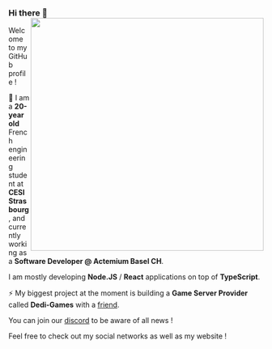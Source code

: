 ### Hi there 👋 <img align='right' src="https://github-readme-stats.vercel.app/api?username=leafgard&count_private=true&show_icons=true&include_all_commits=true&hide_rank=false" width=460>

Welcome to my GitHub profile !

🔭 I am a **20-year old** French engineering student at **CESI Strasbourg**, and currently working as a **Software Developer @ Actemium Basel CH**.

I am mostly developing **Node.JS** / **React** applications on top of **TypeScript**.

⚡ My biggest project at the moment is building a **Game Server Provider** called **Dedi-Games** with a [friend](https://github.com/Madriax).

You can join our [discord](https://discord.gg/h9FNb3h) to be aware of all news !

Feel free to check out my social networks as well as my website !
